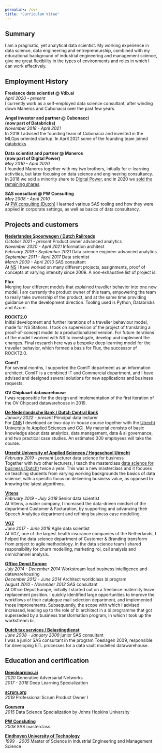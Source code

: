 ```yaml
---
permalink: /cv/
title: "Curriculum Vitae"
---
```

## Summary
I am a pragmatic, yet analytical data scientist. My working experience in data science, data engineering and entrepreneurship, combined with my educational background of industrial engineering and management science, give me great flexibility in the types of environments and roles in which I can work effectively.

## Employment History

**Freelance data scientist @ Vdb.ai** \
_April 2020 - present_ \
I currently work as a self-employed data science consultant, after winding down Maneros and Cubonacci over the past few years.

**Angel investor and partner @ Cubonacci** \
**(now part of Databricks)** \
_November 2018 - April 2021_ \
In 2018 I advised the founding team of Cubonacci and invested in the MLOps oriented startup. In April 2021 some of the founding team joined [databricks](https://databricks.com/blog/2021/07/02/a-shared-vision-for-data-teams-why-cubonacci-joined-databricks.html).

**Data scientist and partner @ Maneros** \
**(now part of Digital Power)** \
_May 2010 - April 2020_ \
I founded Maneros together with my two brothers, initially for e-learning activities, but later focusing on data science and engineering consultancy. In 2018 we sold a minority share to [Digital Power](https://digital-power.com/en), and in 2020 we [sold the remaining shares](https://digital-power.com/maneros).

**SAS consultant @ PW Consulting** \
_May 2008 - April 2010_ \
At [PW consulting (Dutch)](https://www.pwconsulting.nl) I learned various SAS tooling and how they were applied in corporate settings, as well as basics of data consultancy.

## Projects and customers

**[Nederlandse Spoorwegen / Dutch Railroads](https://www.ns.nl/en)** \
_October 2021 - present_ Product owner advanced analytics \
_November 2020 - April 2021_ Information architect \
_February 2019 - September 2021_ Data science engineer advanced analytics \
_September 2011 - April 2017_ Data scientist \
_March 2009 - April 2010_ SAS consultant \
At [NS](https://www.ns.nl/en) I have worked on many different projects, assignments, proof of concepts at varying intensity since 2009. A non-exhaustive list of project is:

**Flux** \
Merging four different models that explained traveller behavior into one new model. I am currently the product owner of this team, empowering the team to really take ownership of the product, and at the same time providing guidance on the development direction. Tooling used is Python, Databricks and Azure.

**ROCKT2.0** \
Initial development and further iterations of a traveller behaviour model, made for NS Stations. I took on supervision of the project of translating a proof-of-concept model to a productionalized version. For future iterations of the model I worked with NS to investigate, develop and implement the changes. Final research here was a bespoke deep learning model for the traveller behavior, which formed a basis for Flux, the successor of ROCKT2.0.

**ComIT** \
For several months, I supported the ComIT department as an information architect. ComIT is a combined IT and Commercial department, and I have advised and designed several solutions for new applications and business requests.

**OV Chipkaart datawarehouse** \
I was responsible for the design and implementation of the first iteration of the OV Chipcard datawarehouse in 2019.

**[De Nederlandsche Bank / Dutch Central Bank](https://www.dnb.nl/en/)** \
_January 2022 - present_ Principal data lecturer \
For [DNB](https://www.dnb.nl/en/) I developed an two-day in-house course together with the [Utrecht University fo Applied Sciences](https://www.internationalhu.com) and [CGI](https://www.cgi.com/en). My material consists of basic knowledge about data analytics, data management, data & ai governance, and two practical case studies. An estimated 300 employees will take the course.

**[Utrecht University of Applied Sciences / Hogeschool Utrecht](https://www.internatonalhu.com)** \
_February 2019 - present_ Lecturer data science for business \
Together with two other lecturers, I teach the masterclass [data science for business (Dutch)](https://www.hu.nl/deeltijd-opleidingen/data-science-for-business) twice a year. This was a new masterclass and it focuses on teaching students from varying working backgrounds the basics of data science, with a specific focus on delivering business value, as opposed to knowing the latest algorithms.

**[Vitens](https://www.vitens.nl/)** \
_February 2019 - July 2019_ Senior data scientist \
At Vitens, a water company, I increased the data-driven mindset of the department Customer & Facturation, by supporting and advancing their Speech Analytics department and refining business case modelling.

**[VGZ](https://www.vgz.nl/english)** \
_June 2017 - June 2018_ Agile data scientist \
At VGZ, one of the largest health insurance companies of the Netherlands, I helped the data science department of Customer & Branding transform from project to agile methodology. In the data science team I shared responsibility for churn modelling, marketing roi, call analysis and omnichannel analysis.

**[Office Depot Europe](https://www.officedepot.eu)** \
_July 2014 - December 2014_ Workstream lead business intelligence and datawarehousing \
_December 2012 - June 2014_ Architect worldclass bi program \
_August 2010 - November 2012_ SAS consultant \
At Office Depot Europe, initially I started out on a freelance maternity leave replacement position. I quickly identified large opportunities to improve the workflows of their catalogue mail selection department, and implemented those improvements. Subsequently, the scope with which I advised increased, leading up to the role of bi architect in a bi programme that got superseded by a business transformation program, in which I took up the workstream bi.

**[Dutch tax services / Belastingdienst](https://www.belastingdienst.nl/wps/wcm/connect/en/individuals/individuals)** \
_June 2008 - January 2009_ junior SAS consultant \
I was a junior SAS consultant in the program Toeslagen 2009, responsible for developing ETL processes for a data vault modelled datawarehouse.

## Education and certification

**[Deeplearning.ai](https://www.deeplearning.ai)** \
_2020_ Generative Adversarial Networks \
_2017 - 2018_ Deep Learning Specialization

**[scrum.org](https://www.scrum.org)** \
_2019_ Professional Scrum Product Owner I

**[Coursera](https://www.coursera.org/)** \
_2015_ Data Science Specialization by Johns Hopkins University

**[PW Consluting](https://www.pwconsulting.nl)** \
_2008_ SAS masterclass

**[Eindhoven University of Technology](https://www.tue.nl/en/)** \
_1999 - 2005_ Master of Science in Industrial Engineering and Management Science
